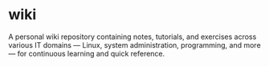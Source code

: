 # wiki
A personal wiki repository containing notes, tutorials, and exercises across various IT domains — Linux, system administration, programming, and more — for continuous learning and quick reference.
